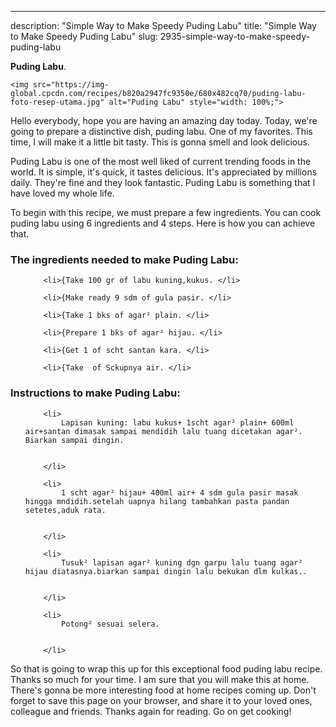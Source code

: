 ---
description: "Simple Way to Make Speedy Puding Labu"
title: "Simple Way to Make Speedy Puding Labu"
slug: 2935-simple-way-to-make-speedy-puding-labu

<p>
	<strong>Puding Labu</strong>. 
	
</p>
<p>
	
	<img src="https://img-global.cpcdn.com/recipes/b820a2947fc9350e/680x482cq70/puding-labu-foto-resep-utama.jpg" alt="Puding Labu" style="width: 100%;">
	
	
</p>
<p>
	Hello everybody, hope you are having an amazing day today. Today, we're going to prepare a distinctive dish, puding labu. One of my favorites. This time, I will make it a little bit tasty. This is gonna smell and look delicious.
</p>
	
<p>
	
</p>
<p>
	Puding Labu is one of the most well liked of current trending foods in the world. It is simple, it's quick, it tastes delicious. It's appreciated by millions daily. They're fine and they look fantastic. Puding Labu is something that I have loved my whole life.
</p>

<p>
To begin with this recipe, we must prepare a few ingredients. You can cook puding labu using 6 ingredients and 4 steps. Here is how you can achieve that.
</p>

<h3>The ingredients needed to make Puding Labu:</h3>

<ol>
	
		<li>{Take 100 gr of labu kuning,kukus. </li>
	
		<li>{Make ready 9 sdm of gula pasir. </li>
	
		<li>{Take 1 bks of agar² plain. </li>
	
		<li>{Prepare 1 bks of agar² hijau. </li>
	
		<li>{Get 1 of scht santan kara. </li>
	
		<li>{Take  of Sckupnya air. </li>
	
</ol>
<p>
	
</p>

<h3>Instructions to make Puding Labu:</h3>

<ol>
	
		<li>
			Lapisan kuning: labu kukus+ 1scht agar² plain+ 600ml air+santan dimasak sampai mendidih lalu tuang dicetakan agar². Biarkan sampai dingin.
			
			
		</li>
	
		<li>
			1 scht agar² hijau+ 400ml air+ 4 sdm gula pasir masak hingga mndidih.setelah uapnya hilang tambahkan pasta pandan setetes,aduk rata.
			
			
		</li>
	
		<li>
			Tusuk² lapisan agar² kuning dgn garpu lalu tuang agar² hijau diatasnya.biarkan sampai dingin lalu bekukan dlm kulkas..
			
			
		</li>
	
		<li>
			Potong² sesuai selera.
			
			
		</li>
	
</ol>

<p>
	
</p>

<p>
	So that is going to wrap this up for this exceptional food puding labu recipe. Thanks so much for your time. I am sure that you will make this at home. There's gonna be more interesting food at home recipes coming up. Don't forget to save this page on your browser, and share it to your loved ones, colleague and friends. Thanks again for reading. Go on get cooking!
</p>
